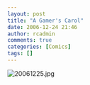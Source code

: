 ```yaml
---
layout: post
title: "A Gamer's Carol"
date: 2006-12-24 21:46
author: rcadmin
comments: true
categories: [Comics]
tags: []
---
```

<p><img alt="20061225.jpg" id="image997" src="http://bitsmack.com/wp/wp-content/uploads/2006/12/20061225.jpg" />
</p>


